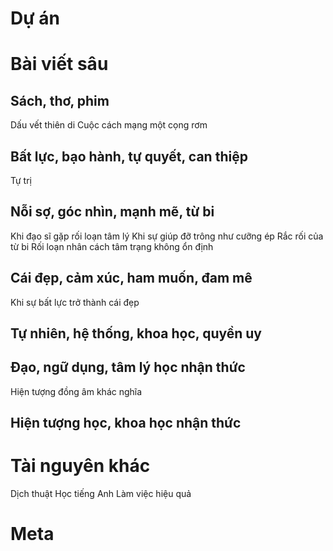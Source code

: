 
# Dự án

# Bài viết sâu

## Sách, thơ, phim
Dấu vết thiên di
Cuộc cách mạng một cọng rơm

## Bất lực, bạo hành, tự quyết, can thiệp
Tự trị

## Nỗi sợ, góc nhìn, mạnh mẽ, từ bi
Khi đạo sĩ gặp rối loạn tâm lý
Khi sự giúp đỡ trông như cưỡng ép
Rắc rối của từ bi
Rối loạn nhân cách tâm trạng không ổn định

## Cái đẹp, cảm xúc, ham muốn, đam mê
Khi sự bất lực trở thành cái đẹp

## Tự nhiên, hệ thống, khoa học, quyền uy

## Đạo, ngữ dụng, tâm lý học nhận thức
Hiện tượng đồng âm khác nghĩa

## Hiện tượng học, khoa học nhận thức

# Tài nguyên khác
Dịch thuật
Học tiếng Anh
Làm việc hiệu quả

# Meta